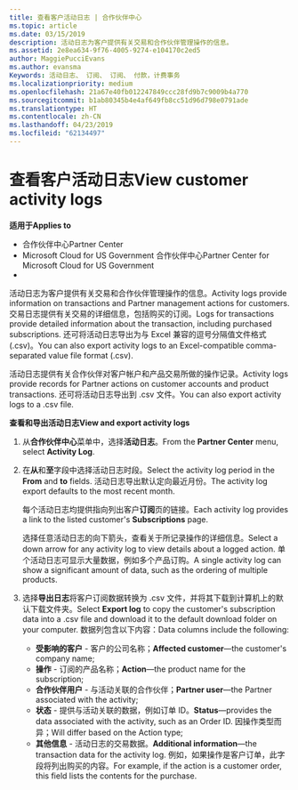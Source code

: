 ```yaml
---
title: 查看客户活动日志 | 合作伙伴中心
ms.topic: article
ms.date: 03/15/2019
description: 活动日志为客户提供有关交易和合作伙伴管理操作的信息。
ms.assetid: 2e8ea634-9f76-4005-9274-e104170c2ed5
author: MaggiePucciEvans
ms.author: evansma
Keywords: 活动日志、 订阅、 订阅、 付款，计费事务
ms.localizationpriority: medium
ms.openlocfilehash: 21a67e40fb012247849ccc28fd9b7c9009b4a770
ms.sourcegitcommit: b1ab80345b4e4af649fb8cc51d96d798e0791ade
ms.translationtype: HT
ms.contentlocale: zh-CN
ms.lasthandoff: 04/23/2019
ms.locfileid: "62134497"
---
```

# <a name="view-customer-activity-logs"></a><span data-ttu-id="0e1f9-104">查看客户活动日志</span><span class="sxs-lookup"><span data-stu-id="0e1f9-104">View customer activity logs</span></span>

<span data-ttu-id="0e1f9-105">**适用于**</span><span class="sxs-lookup"><span data-stu-id="0e1f9-105">**Applies to**</span></span>

-  <span data-ttu-id="0e1f9-106">合作伙伴中心</span><span class="sxs-lookup"><span data-stu-id="0e1f9-106">Partner Center</span></span>
-  <span data-ttu-id="0e1f9-107">Microsoft Cloud for US Government 合作伙伴中心</span><span class="sxs-lookup"><span data-stu-id="0e1f9-107">Partner Center for Microsoft Cloud for US Government</span></span>
-  


<span data-ttu-id="0e1f9-108">活动日志为客户提供有关交易和合作伙伴管理操作的信息。</span><span class="sxs-lookup"><span data-stu-id="0e1f9-108">Activity logs provide information on transactions and Partner management actions for customers.</span></span> <span data-ttu-id="0e1f9-109">交易日志提供有关交易的详细信息，包括购买的订阅。</span><span class="sxs-lookup"><span data-stu-id="0e1f9-109">Logs for transactions provide detailed information about the transaction, including purchased subscriptions.</span></span> <span data-ttu-id="0e1f9-110">还可将活动日志导出为与 Excel 兼容的逗号分隔值文件格式 (.csv)。</span><span class="sxs-lookup"><span data-stu-id="0e1f9-110">You can also export activity logs to an Excel-compatible comma-separated value file format (.csv).</span></span>

<span data-ttu-id="0e1f9-111">活动日志提供有关合作伙伴对客户帐户和产品交易所做的操作记录。</span><span class="sxs-lookup"><span data-stu-id="0e1f9-111">Activity logs provide records for Partner actions on customer accounts and product transactions.</span></span> <span data-ttu-id="0e1f9-112">还可将活动日志导出到 .csv 文件。</span><span class="sxs-lookup"><span data-stu-id="0e1f9-112">You can also export activity logs to a .csv file.</span></span>

<span data-ttu-id="0e1f9-113">**查看和导出活动日志**</span><span class="sxs-lookup"><span data-stu-id="0e1f9-113">**View and export activity logs**</span></span>

1.  <span data-ttu-id="0e1f9-114">从**合作伙伴中心**菜单中，选择**活动日志**。</span><span class="sxs-lookup"><span data-stu-id="0e1f9-114">From the **Partner Center** menu, select **Activity Log**.</span></span>
2.  <span data-ttu-id="0e1f9-115">在**从**和**至**字段中选择活动日志时段。</span><span class="sxs-lookup"><span data-stu-id="0e1f9-115">Select the activity log period in the **From** and **to** fields.</span></span> <span data-ttu-id="0e1f9-116">活动日志导出默认定向最近月份。</span><span class="sxs-lookup"><span data-stu-id="0e1f9-116">The activity log export defaults to the most recent month.</span></span>

    <span data-ttu-id="0e1f9-117">每个活动日志均提供指向列出客户**订阅**页的链接。</span><span class="sxs-lookup"><span data-stu-id="0e1f9-117">Each activity log provides a link to the listed customer's **Subscriptions** page.</span></span>

    <span data-ttu-id="0e1f9-118">选择任意活动日志的向下箭头，查看关于所记录操作的详细信息。</span><span class="sxs-lookup"><span data-stu-id="0e1f9-118">Select a down arrow for any activity log to view details about a logged action.</span></span> <span data-ttu-id="0e1f9-119">单个活动日志可显示大量数据，例如多个产品订购。</span><span class="sxs-lookup"><span data-stu-id="0e1f9-119">A single activity log can show a significant amount of data, such as the ordering of multiple products.</span></span>

3.  <span data-ttu-id="0e1f9-120">选择**导出日志**将客户订阅数据转换为 .csv 文件，并将其下载到计算机上的默认下载文件夹。</span><span class="sxs-lookup"><span data-stu-id="0e1f9-120">Select **Export log** to copy the customer's subscription data into a .csv file and download it to the default download folder on your computer.</span></span> <span data-ttu-id="0e1f9-121">数据列包含以下内容：</span><span class="sxs-lookup"><span data-stu-id="0e1f9-121">Data columns include the following:</span></span>
    -   <span data-ttu-id="0e1f9-122">**受影响的客户** - 客户的公司名称；</span><span class="sxs-lookup"><span data-stu-id="0e1f9-122">**Affected customer**—the customer's company name;</span></span>
    -   <span data-ttu-id="0e1f9-123">**操作** - 订阅的产品名称；</span><span class="sxs-lookup"><span data-stu-id="0e1f9-123">**Action**—the product name for the subscription;</span></span>
    -   <span data-ttu-id="0e1f9-124">**合作伙伴用户** - 与活动关联的合作伙伴；</span><span class="sxs-lookup"><span data-stu-id="0e1f9-124">**Partner user**—the Partner associated with the activity;</span></span>
    -   <span data-ttu-id="0e1f9-125">**状态** - 提供与活动关联的数据，例如订单 ID。</span><span class="sxs-lookup"><span data-stu-id="0e1f9-125">**Status**—provides the data associated with the activity, such as an Order ID.</span></span> <span data-ttu-id="0e1f9-126">因操作类型而异；</span><span class="sxs-lookup"><span data-stu-id="0e1f9-126">Will differ based on the Action type;</span></span>
    -   <span data-ttu-id="0e1f9-127">**其他信息** - 活动日志的交易数据。</span><span class="sxs-lookup"><span data-stu-id="0e1f9-127">**Additional information**—the transaction data for the activity log.</span></span> <span data-ttu-id="0e1f9-128">例如，如果操作是客户订单，此字段将列出购买的内容。</span><span class="sxs-lookup"><span data-stu-id="0e1f9-128">For example, if the action is a customer order, this field lists the contents for the purchase.</span></span>

 

 



